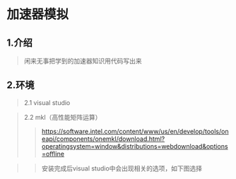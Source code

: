 # 加速器模拟

## 1.介绍

> 闲来无事把学到的加速器知识用代码写出来

## 2.环境
> 2.1 visual studio

> 2.2 mkl（高性能矩阵运算）
>>https://software.intel.com/content/www/us/en/develop/tools/oneapi/components/onemkl/download.html?operatingsystem=window&distributions=webdownload&options=offline

>>安装完成后visual studio中会出现相关的选项，如下图选择